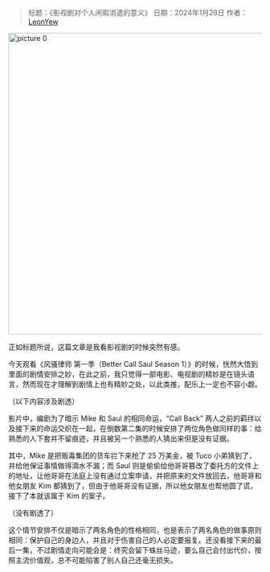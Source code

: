 > 标题：《影视剧对个人闲暇消遣的意义》
> 日期：2024年1月28日
> 作者：[LeonYew](https://leonyew.fun)

<img alt="picture 0" src="https://cdn.jsdelivr.net/gh/LeonYew-SWPU/FileTem@main/imgs/2024/01/20240128-195944.jpg" width="600" />  

正如标题所说，这篇文章是我看影视剧的时候突然有感。

今天观看《风骚律师 第一季（Better Call Saul Season 1）》的时候，恍然大悟到里面的剧情安排之妙，在此之前，我只觉得一部电影、电视剧的精妙是在镜头语言，然而现在才理解到剧情上也有精妙之处，以此类推，配乐上一定也不容小觑。

（以下内容涉及剧透）

影片中，编剧为了暗示 Mike 和 Saul 的相同命运，“Call Back” 两人之前的羁绊以及接下来的命运交织在一起，在倒数第二集的时候安排了两位角色做同样的事：给熟悉的人下套并不留痕迹，并且被另一个熟悉的人猜出来但是没有证据。

其中，Mike 是把贩毒集团的货车拦下来抢了 25 万美金，被 Tuco 小弟猜到了，并给他保证事情做得滴水不漏；而 Saul 则是偷偷给他哥哥篡改了委托方的文件上的地址，让他哥哥在法庭上没有通过立案申请，并把原来的文件放回去，他哥哥和他女朋友 Kim 都猜到了，但由于他哥哥没有证据，所以他女朋友也帮他圆了谎，接下了本就该属于 Kim 的案子。

（没有剧透了）

这个情节安排不仅是暗示了两名角色的性格相同，也是表示了两名角色的做事原则相同：保护自己的身边人，并且对于伤害自己的人必定要报复。还没看接下来的最后一集，不过剧情走向可能会是：终究会留下蛛丝马迹，要么自己会付出代价，按照主流价值观，总不可能陷害了别人自己还毫无损失。